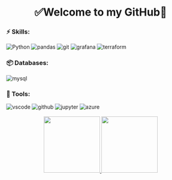 <h1 align="center"> 
	✅Welcome to my GitHub🚀
</h1>

### ⚡ Skills:
<div style="display: inline_block">
  <img aling='center' alt="Python" src="https://img.shields.io/badge/python-3670A0?style=for-the-badge&logo=python&logoColor=ffdd54"/>
  <img aling="center" alt="pandas" src="https://img.shields.io/badge/pandas-%23150458.svg?style=for-the-badge&logo=pandas&logoColor=white"/>
  <img aling="center" alt="git" src="https://img.shields.io/badge/git-%23F05033.svg?style=for-the-badge&logo=git&logoColor=white"/>
  <img aling="center" alt="grafana" src="https://img.shields.io/badge/grafana-%23F46800.svg?style=for-the-badge&logo=grafana&logoColor=white"/>
  <img aling="center" alt="terraform" src="https://img.shields.io/badge/terraform-%235835CC.svg?style=for-the-badge&logo=terraform&logoColor=white"/>

</div>

### 📦 Databases:
<div>
  <img aling="center" alt="mysql" src="https://img.shields.io/badge/MySQL-005C84?style=for-the-badge&logo=mysql&logoColor=white"/>
</div>

### 🧰 Tools:
<div>
  <img aling="center" alt="vscode" src="https://img.shields.io/badge/VSCode-0078D4?style=for-the-badge&logo=visual%20studio%20code&logoColor=white"/>
  <img aling="center" alt="github" src="https://img.shields.io/badge/GitHub-100000?style=for-the-badge&logo=github&logoColor=white"/>
  <img aling="center" alt="jupyter" src="https://img.shields.io/badge/Jupyter-F37626.svg?&style=for-the-badge&logo=Jupyter&logoColor=white"/>
  <img aling="center" alt="azure" src="https://img.shields.io/badge/Azure_DevOps-0078D7?style=for-the-badge&logo=azure-devops&logoColor=white"/>
</div>

<br>
<div align="center">
  <a href="https://github.com/whoemai">
  <img height="150em" src="https://github-readme-stats.vercel.app/api?username=whoemai&show_icons=true&theme=merko&include_all_commits=true&count_private=true"/>
  <img height="150em" src="https://github-readme-stats.vercel.app/api/top-langs/?username=whoemai&layout=compact&langs_count=7&theme=merko"/>
</div>
